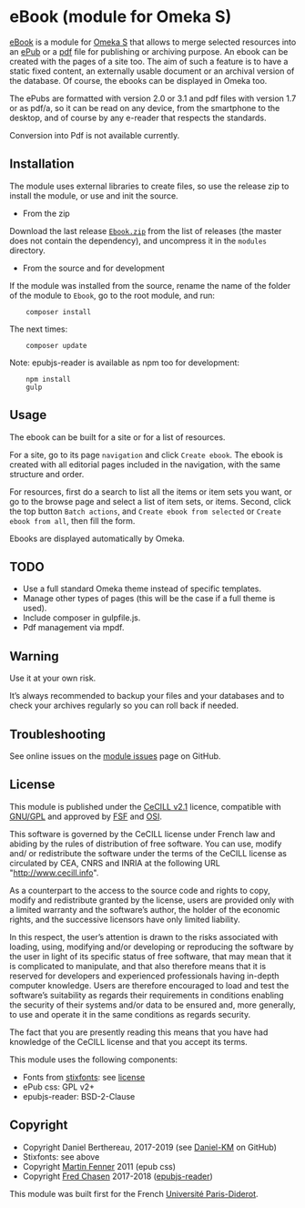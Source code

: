 eBook (module for Omeka S)
==========================

[eBook] is a module for [Omeka S] that allows to merge selected resources into
an [ePub] or a [pdf] file for publishing or archiving purpose. An ebook can be
created with the pages of a site too. The aim of such a feature is to have a
static fixed content, an externally usable document or an archival version of
the database. Of course, the ebooks can be displayed in Omeka too.

The ePubs are formatted with version 2.0 or 3.1 and pdf files with version 1.7
or as pdf/a, so it can be read on any device, from the smartphone to the
desktop, and of course by any e-reader that respects the standards.

Conversion into Pdf is not available currently.


Installation
------------

The module uses external libraries to create files, so use the release zip to
install the module, or use and init the source.

* From the zip

Download the last release [`Ebook.zip`] from the list of releases (the master
does not contain the dependency), and uncompress it in the `modules` directory.

* From the source and for development

If the module was installed from the source, rename the name of the folder of
the module to `Ebook`, go to the root module, and run:

```
    composer install
```

The next times:

```
    composer update
```

Note: epubjs-reader is available as npm too for development:

```
    npm install
    gulp
```


Usage
-----

The ebook can be built for a site or for a list of resources.

For a site, go to its page `navigation` and click `Create ebook`. The ebook is
created with all editorial pages included in the navigation, with the same
structure and order.

For resources, first do a search to list all the items or item sets you want, or
go to the browse page and select a list of item sets, or items. Second, click
the top button `Batch actions`, and `Create ebook from selected` or `Create ebook from all`,
then fill the form.

Ebooks are displayed automatically by Omeka.


TODO
----

- Use a full standard Omeka theme instead of specific templates.
- Manage other types of pages (this will be the case if a full theme is used).
- Include composer in gulpfile.js.
- Pdf management via mpdf.


Warning
-------

Use it at your own risk.

It’s always recommended to backup your files and your databases and to check
your archives regularly so you can roll back if needed.


Troubleshooting
---------------

See online issues on the [module issues] page on GitHub.


License
-------

This module is published under the [CeCILL v2.1] licence, compatible with
[GNU/GPL] and approved by [FSF] and [OSI].

This software is governed by the CeCILL license under French law and abiding by
the rules of distribution of free software. You can use, modify and/ or
redistribute the software under the terms of the CeCILL license as circulated by
CEA, CNRS and INRIA at the following URL "http://www.cecill.info".

As a counterpart to the access to the source code and rights to copy, modify and
redistribute granted by the license, users are provided only with a limited
warranty and the software’s author, the holder of the economic rights, and the
successive licensors have only limited liability.

In this respect, the user’s attention is drawn to the risks associated with
loading, using, modifying and/or developing or reproducing the software by the
user in light of its specific status of free software, that may mean that it is
complicated to manipulate, and that also therefore means that it is reserved for
developers and experienced professionals having in-depth computer knowledge.
Users are therefore encouraged to load and test the software’s suitability as
regards their requirements in conditions enabling the security of their systems
and/or data to be ensured and, more generally, to use and operate it in the same
conditions as regards security.

The fact that you are presently reading this means that you have had knowledge
of the CeCILL license and that you accept its terms.

This module uses the following components:

* Fonts from [stixfonts]: see [license]
* ePub css: GPL v2+
* epubjs-reader: BSD-2-Clause


Copyright
---------

* Copyright Daniel Berthereau, 2017-2019 (see [Daniel-KM] on GitHub)
* Stixfonts: see above
* Copyright [Martin Fenner] 2011 (epub css)
* Copyright [Fred Chasen] 2017-2018 ([epubjs-reader])

This module was built first for the French [Université Paris-Diderot].


[eBook]: https://github.com/Daniel-KM/Omeka-S-module-Ebook
[Omeka S]: https://omeka.org/s
[ePub]: http://idpf.org/epub
[pdf]: https://www.adobe.com/devnet/pdf/pdf_reference.html
[`Ebook.zip`]: https://github.com/Daniel-KM/Omeka-S-module-Ebook/releases
[module issues]: https://github.com/Daniel-KM/Omeka-S-module-Ebook/issues
[CeCILL v2.1]: https://www.cecill.info/licences/Licence_CeCILL_V2.1-en.html
[GNU/GPL]: https://www.gnu.org/licenses/gpl-3.0.html
[FSF]: https://www.fsf.org
[OSI]: http://opensource.org
[stixfonts]: http://www.stixfonts.org/
[license]: https://github.com/stipub/stixfonts/raw/master/STIXv2.0.0/docs/STIX_2.0.0_license.pdf
[Martin Fenner]: https://wordpress.org/plugins/epub-export
[Fred Chasen]: https://github.com/fchasen
[epubjs-reader]: https://github.com/futurepress/epubjs-reader
[Université Paris-Diderot]: http://univ-paris8.fr
[Daniel-KM]: https://github.com/Daniel-KM "Daniel Berthereau"
